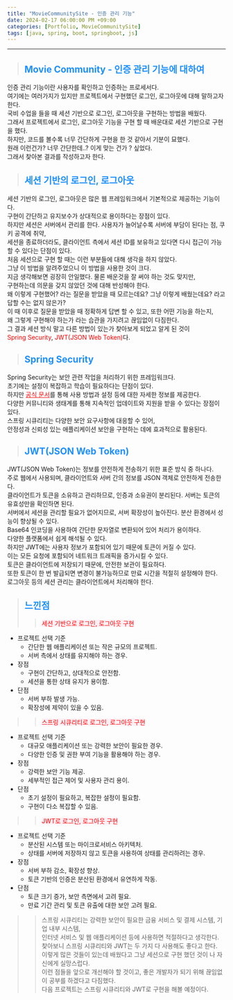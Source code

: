 ```yaml
---
title: "MovieCommunitySite - 인증 관리 기능"
date: 2024-02-17 06:00:00 PM +09:00
categories: [Portfolio, MovieCommunitySite]
tags: [java, spring, boot, springboot, js]
---
```

***

>## <span style='color:#1E90FF'>Movie Community - 인증 관리 기능에 대하여</span>
인증 관리 기능이란 사용자를 확인하고 인증하는 프로세서다. <br>
여기에는 여러가지가 있지만 프로젝트에서 구현했던 로그인, 로그아웃에 대해 말하고자 한다. <br>
국비 수업을 들을 때 세션 기반으로 로그인, 로그아웃을 구현하는 방법을 배웠다. <br>
그래서 프로젝트에서 로그인, 로그아웃 기능을 구현 할 때 배운대로 세션 기반으로 구현을 했다. <br>
하지만, 코드를 볼수록 너무 간단하게 구현을 한 것 같아서 기분이 묘했다. <br>
원래 이런건가? 너무 간단한데..? 이게 맞는 건가 ? 싶었다. <br>
그래서 찾아본 결과를 작성하고자 한다. <br>

>## <span style='color:#1E90FF'>세션 기반의 로그인, 로그아웃</span>
세션 기반의 로그인, 로그아웃은 많은 웹 프레임워크에서 기본적으로 제공하는 기능이다. <br>
구현이 간단하고 유지보수가 상대적으로 용이하다는 장점이 있다. <br>
하지만 세션은 서버에서 관리를 한다. 사용자가 늘어날수록 서버에 부담이 된다는 점, 쿠키 공격에 취약,<br>
세션을 종료하더라도, 클라이언트 측에서 세션 ID를 보유하고 있다면 다시 접근이 가능할 수 있다는 단점이 있다. <br>
처음 세션으로 구현 할 때는 이런 부분들에 대해 생각을 하지 않았다. <br>
그냥 이 방법을 알려주었으니 이 방법을 사용한 것이 크다. <br>
지금 생각해보면 굉장히 안일했다. 물론 배운것을 잘 써야 하는 것도 맞지만, <br>
구현하는데 의문을 갖지 않았던 것에 대해 반성해야 한다. <br>
왜 이렇게 구현했어? 라는 질문을 받았을 때 모르는데요? 그냥 이렇게 배웠는데요? 라고 답할 수는 없지 않은가? <br>
이 때 이후로 질문을 받았을 때 정확하게 답변 할 수 있고, 또한 어떤 기능을 하는지, <br>
왜 그렇게 구현해야 하는가 라는 습관을 가지려고 끊임없이 다짐한다. <br>
그 결과 세션 방식 말고 다른 방법이 있는가 찾아보게 되었고 알게 된 것이 <br>
<span style='color:red'>Spring Security</span>, <span style='color:red'>JWT(JSON Web Token)</span>다. <br>

>## <span style='color:#1E90FF'>Spring Security</span>
Spring Security는 보안 관련 작업을 처리하기 위한 프레임워크다. <br>
초기에는 설정이 복잡하고 학습이 필요하다는 단점이 있다. <br>
하지만 <a href='https://docs.spring.io/spring-security/reference/index.html' target='_blank' style='color:red'>공식 문서</a>를 통해 사용 방법과 설정 등에 대한 자세한 정보를 제공한다. <br>
다양한 커뮤니티와 생태계를 통해 지속적인 업데이트와 지원을 받을 수 있다는 장점이 있다. <br>
스프링 시큐리티는 다양한 보안 요구사항에 대응할 수 있어, <br>
안정성과 신뢰성 있는 애플리케이션 보안을 구현하는 데에 효과적으로 활용된다. <br>

>## <span style='color:#1E90FF'>JWT(JSON Web Token)</span>
JWT(JSON Web Token)는 정보를 안전하게 전송하기 위한 표준 방식 중 하나다. <br>
주로 웹에서 사용되며, 클라이언트와 서버 간의 정보를 JSON 객체로 안전하게 전송한다. <br>
클라이언트가 토큰을 소유하고 관리하므로, 인증과 소유권이 분리된다. 서버는 토큰의 유효성만을 확인하면 된다. <br>
서버에서 세션을 관리할 필요가 없어지므로, 서버 확장성이 높아진다. 분산 환경에서 성능이 향상될 수 있다. <br>
Base64 인코딩을 사용하여 간단한 문자열로 변환되어 있어 처리가 용이하다. <br>
다양한 플랫폼에서 쉽게 해석될 수 있다. <br>
하지만 JWT에는 사용자 정보가 포함되어 있기 때문에 토큰이 커질 수 있다. <br>
이는 모든 요청에 포함되어 네트워크 트래픽을 증가시킬 수 있다. <br>
토큰은 클라이언트에 저장되기 때문에, 안전한 보관이 필요하다. <br>
또한 토큰이 한 번 발급되면 변경이 불가능하므로 만료 시간을 적절히 설정해야 한다. <br>
로그아웃 등의 세션 관리는 클라이언트에서 처리해야 한다. <br>

>## <span style='color:#1E90FF'>느낀점</span>
>> <span style='background-color:LavenderBlush; color:red'>세션 기반으로 로그인, 로그아웃 구현</span>
- 프로젝트 선택 기준
    - 간단한 웹 애플리케이션 또는 작은 규모의 프로젝트.
    - 서버 측에서 상태를 유지해야 하는 경우.
- 장점
    - 구현이 간단하고, 상대적으로 안전함.
    - 세션을 통한 상태 유지가 용이함.
- 단점
    - 서버 부하 발생 가능.
    - 확장성에 제약이 있을 수 있음.

>> <span style='background-color:LavenderBlush; color:red'>스프링 시큐리티로 로그인, 로그아웃 구현</span>
- 프로젝트 선택 기준
    - 대규모 애플리케이션 또는 강력한 보안이 필요한 경우.
    - 다양한 인증 및 권한 부여 기능을 활용해야 하는 경우.
- 장점
    - 강력한 보안 기능 제공.
    - 세부적인 접근 제어 및 사용자 관리 용이.
- 단점
    - 초기 설정이 필요하고, 복잡한 설정이 필요함.
    - 구현이 다소 복잡할 수 있음.

>> <span style='background-color:LavenderBlush; color:red'>JWT로 로그인, 로그아웃 구현</span>
- 프로젝트 선택 기준
    - 분산된 시스템 또는 마이크로서비스 아키텍처.
    - 상태를 서버에 저장하지 않고 토큰을 사용하여 상태를 관리하려는 경우.
- 장점
    - 서버 부하 감소, 확장성 향상.
    - 토큰 기반의 인증은 분산된 환경에서 유연하게 작동.
- 단점
    - 토큰 크기 증가, 보안 측면에서 고려 필요.
    - 만료 기간 관리 및 토큰 유출에 대한 보안 고려 필요.

>> 스프링 시큐리티는 강력한 보안이 필요한 금융 서비스 및 결제 시스템, 기업 내부 시스템, <br>
인터넷 서비스 및 웹 애플리케이션 등에 사용하면 적절하다고 생각한다. <br>
찾아보니 스프링 시큐리티와 JWT는 두 가지 다 사용해도 좋다고 한다. <br>
이렇게 많은 것들이 있는데 배웠다고 그냥 세션으로 구현 했던 것이 나 자신에게 실망스럽다. <br>
이런 점들을 앞으로 개선해야 할 것이고, 좋은 개발자가 되기 위해 끊임없이 공부를 하겠다고 다짐했다. <br>
다음 프로젝트는 스프링 시큐리티와 JWT로 구현을 해볼 예정이다. <br>